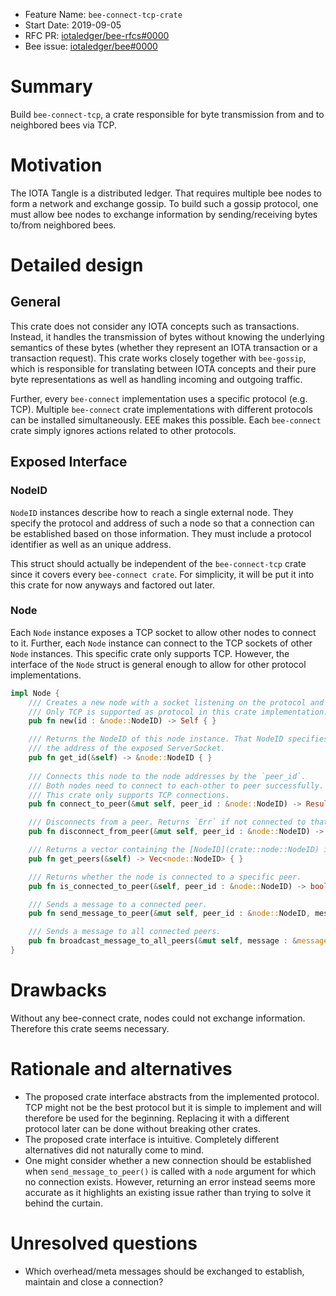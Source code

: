 + Feature Name: `bee-connect-tcp-crate`
+ Start Date: 2019-09-05
+ RFC PR: [iotaledger/bee-rfcs#0000](https://github.com/iotaledger/bee-rfcs/pull/0000)
+ Bee issue: [iotaledger/bee#0000](https://github.com/iotaledger/bee/issues/0000)

# Summary

Build `bee-connect-tcp`, a crate responsible for byte transmission from and to neighbored bees via TCP.

# Motivation

The IOTA Tangle is a distributed ledger. That requires multiple bee nodes to form a network and exchange gossip. To
build such a gossip protocol, one must allow bee nodes to exchange information by sending/receiving bytes to/from
neighbored bees.

# Detailed design

## General

This crate does not consider any IOTA concepts such as transactions. Instead, it handles the transmission of bytes
without knowing the underlying semantics of these bytes (whether they represent an IOTA transaction or a transaction request).
This crate works closely together with `bee-gossip`, which is responsible for translating between IOTA concepts and their
pure byte representations as well as handling incoming and outgoing traffic.

Further, every `bee-connect` implementation uses a specific protocol (e.g. TCP). Multiple `bee-connect` crate implementations
with different protocols can be installed simultaneously. EEE makes this possible. Each `bee-connect` crate simply ignores
actions related to other protocols.

## Exposed Interface

### NodeID

`NodeID` instances describe how to reach a single external node. They specify the protocol and address of such a node so
that a connection can be established based on those information. They must include a protocol identifier as well as an
unique address.

This struct should actually be independent of the `bee-connect-tcp` crate since it covers every `bee-connect crate`.
For simplicity, it will be put it into this crate for now anyways and factored out later.

### Node

Each `Node` instance exposes a TCP socket to allow other nodes to connect to it. Further, each `Node` instance can connect
to the TCP sockets of other `Node` instances. This specific crate only supports TCP. However, the interface of the `Node`
struct is general enough to allow for other protocol implementations.

```rust
impl Node {
    /// Creates a new node with a socket listening on the protocol and address specified by the NodeID.
    /// Only TCP is supported as protocol in this crate implementation.
    pub fn new(id : &node::NodeID) -> Self { }

    /// Returns the NodeID of this node instance. That NodeID specifies the protocol used and
    /// the address of the exposed ServerSocket.
    pub fn get_id(&self) -> &node::NodeID { }
    
    /// Connects this node to the node addresses by the `peer_id`.
    /// Both nodes need to connect to each-other to peer successfully.
    /// This crate only supports TCP connections.
    pub fn connect_to_peer(&mut self, peer_id : &node::NodeID) -> Result<(), String> { }

    /// Disconnects from a peer. Returns `Err` if not connected to that peer.
    pub fn disconnect_from_peer(&mut self, peer_id : &node::NodeID) -> Result<(), String> { }

    /// Returns a vector containing the [NodeID](crate::node::NodeID) instance of each connected peer.
    pub fn get_peers(&self) -> Vec<node::NodeID> { }

    /// Returns whether the node is connected to a specific peer.
    pub fn is_connected_to_peer(&self, peer_id : &node::NodeID) -> bool { }

    /// Sends a message to a connected peer.
    pub fn send_message_to_peer(&mut self, peer_id : &node::NodeID, message : &message::Message) -> Result<(), String> { }

    /// Sends a message to all connected peers.
    pub fn broadcast_message_to_all_peers(&mut self, message : &message::Message) {}
}
```

# Drawbacks

Without any bee-connect crate, nodes could not exchange information. Therefore this crate seems necessary.

# Rationale and alternatives

- The proposed crate interface abstracts from the implemented protocol. TCP might not be the best protocol but it is simple
to implement and will therefore be used for the beginning. Replacing it with a different protocol later can be done without
breaking other crates.
- The proposed crate interface is intuitive. Completely different alternatives did not naturally come to mind.
- One might consider whether a new connection should be established when `send_message_to_peer()` is called with a `node`
argument for which no connection exists. However, returning an error instead seems more accurate as it highlights an
existing issue rather than trying to solve it behind the curtain.

# Unresolved questions

- Which overhead/meta messages should be exchanged to establish, maintain and close a connection?